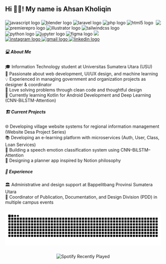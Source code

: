 <h2 align="left">Hi 😶‍🌫️! My name is Ahsan Kholiqin</h2>

###

<img align="right" height="150" src="https://media4.giphy.com/media/v1.Y2lkPTc5MGI3NjExbnV2MmR2OTVvd3l6Mm5mZ2tzbGE5eDBxY2p5ZnRieGsybzk1dWxmYiZlcD12MV9pbnRlcm5hbF9naWZfYnlfaWQmY3Q9Zw/YIL2voRgPXEbu/giphy.gif" />

###

<div align="left">
  <img src="https://cdn.jsdelivr.net/gh/devicons/devicon/icons/javascript/javascript-original.svg" height="30" alt="javascript logo" />
  <img src="https://cdn.jsdelivr.net/gh/devicons/devicon/icons/blender/blender-original.svg" height="30" alt="blender logo" />
  <img src="https://cdn.jsdelivr.net/gh/devicons/devicon/icons/laravel/laravel-original.svg" height="30" alt="laravel logo" />
  <img src="https://cdn.jsdelivr.net/gh/devicons/devicon/icons/php/php-original.svg" height="30" alt="php logo" />
  <img src="https://cdn.jsdelivr.net/gh/devicons/devicon/icons/html5/html5-original.svg" height="30" alt="html5 logo" />
  <img src="https://cdn.jsdelivr.net/gh/devicons/devicon/icons/premierepro/premierepro-plain.svg" height="30" alt="premierepro logo" />
  <img src="https://cdn.jsdelivr.net/gh/devicons/devicon/icons/illustrator/illustrator-plain.svg" height="30" alt="illustrator logo" />
  <img src="https://cdn.jsdelivr.net/gh/devicons/devicon/icons/tailwindcss/tailwindcss-original-wordmark.svg" height="30" alt="tailwindcss logo" />
  <br>
  <img src="https://cdn.jsdelivr.net/gh/devicons/devicon/icons/python/python-original.svg" height="30" alt="python logo" />
  <img src="https://cdn.jsdelivr.net/gh/devicons/devicon/icons/jupyter/jupyter-original.svg" height="30" alt="jupyter logo" />
  <img src="https://cdn.jsdelivr.net/gh/devicons/devicon/icons/figma/figma-original.svg" height="30" alt="figma logo" />
  <img src="https://cdn.jsdelivr.net/gh/devicons/devicon/icons/canva/canv

###

<div align="left">
  <a href="https://instagram.com/ahsankholiqin" target="_blank">
    <img src="https://img.shields.io/static/v1?message=Instagram&logo=instagram&label=&color=E4405F&logoColor=white&labelColor=&style=for-the-badge" height="35" alt="instagram logo" />
  </a>
  <a href="https://mail.google.com/mail/?view=cm&fs=1&to=ahsanlubis308@gmail.com&su=Halo&body=Halo" target="_blank">
    <img src="https://img.shields.io/static/v1?message=Gmail&logo=gmail&label=&color=D14836&logoColor=white&labelColor=&style=for-the-badge" height="35" alt="gmail logo" />
  </a>
  <a href="https://www.linkedin.com/in/ahsankholiqin" target="_blank">
    <img src="https://img.shields.io/static/v1?message=LinkedIn&logo=linkedin&label=&color=0077B5&logoColor=white&labelColor=&style=for-the-badge" height="35" alt="linkedin logo" />
  </a>
</div>

###

<h5>💻 About Me</h5>
<p align="left">
🎓 Information Technology student at Universitas Sumatera Utara (USU)<br>
🚀 Passionate about web development, UI/UX design, and machine learning<br>
💡 Experienced in managing government and organization projects as designer & coordinator<br>
🧩 Love solving problems through clean code and thoughtful design<br>
🌱 Currently learning Kotlin for Android Development and Deep Learning (CNN-BiLSTM-Attention)
</p>

<h5>🏗️ Current Projects</h5>
<p align="left">
🌐 Developing village website systems for regional information management (Website Desa Project Series)<br>
📚 Developing an e-learning platform with microservices (Auth, User, Class, Loan Services)<br>
🎵 Building a speech emotion classification system using CNN–BiLSTM–Attention<br>
📱 Designing a planner app inspired by Notion philosophy
</p>

<h5>🏅 Experience</h5>
<p align="left">
🏛️ Administrative and design support at Bappelitbang Provinsi Sumatera Utara<br>
🎨 Coordinator of Publication, Documentation, and Design Division (PDD) in multiple campus events
</p>




###

<img src="https://raw.githubusercontent.com/yellowkunn/yellowkunn/output/snake.svg" alt="Snake animation" />

###

<div align="center">
  <img src="https://spotify-recently-played-readme.vercel.app/api?user=srlfo91ttm73lnlt727q3x8gh&unique=true" alt="Spotify Recently Played" />
</div>